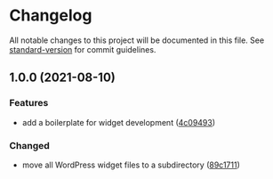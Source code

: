 # Changelog

All notable changes to this project will be documented in this file. See [standard-version](https://github.com/conventional-changelog/standard-version) for commit guidelines.

## 1.0.0 (2021-08-10)


### Features

* add a boilerplate for widget development ([4c09493](https://github.com/boilerplates-collection/wordpress-widget-gulp/commit/4c09493247f0c5c411e1e6bbf3c997b81241c572))


### Changed

* move all WordPress widget files to a subdirectory ([89c1711](https://github.com/boilerplates-collection/wordpress-widget-gulp/commit/89c1711e8951b67c127556c9a944ac1a7a4803f1))
